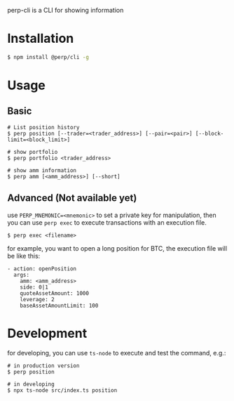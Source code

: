 perp-cli is a CLI for showing information

# Installation

```bash
$ npm install @perp/cli -g
```
# Usage

## Basic

```shell
# List position history
$ perp position [--trader=<trader_address>] [--pair=<pair>] [--block-limit=<block_limit>]

# show portfolio
$ perp portfolio <trader_address>

# show amm information
$ perp amm [<amm_address>] [--short]
```

## Advanced (Not available yet)

use `PERP_MNEMONIC=<mnemonic>` to set a private key for manipulation, then you can use `perp exec` to execute transactions with an execution file.

```shell
$ perp exec <filename>
```

for example, you want to open a long position for BTC, the execution file will be like this:

```
- action: openPosition
  args:
    amm: <amm_address>
    side: 0|1
    quoteAssetAmount: 1000
    leverage: 2
    baseAssetAmountLimit: 100
```

# Development

for developing, you can use `ts-node` to execute and test the command, e.g.:

```shell
# in production version
$ perp position

# in developing
$ npx ts-node src/index.ts position
```
